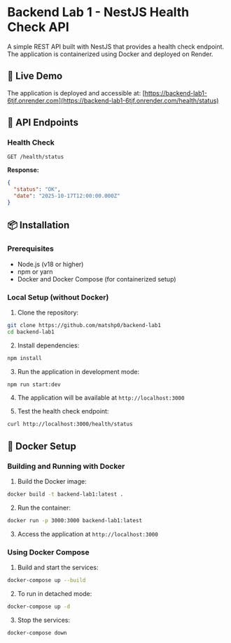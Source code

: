 # Backend Lab 1 - NestJS Health Check API

A simple REST API built with NestJS that provides a health check endpoint. The application is containerized using Docker and deployed on Render.

## 🔗 Live Demo

The application is deployed and accessible at: [https://backend-lab1-6tjf.onrender.com](https://backend-lab1-6tjf.onrender.com/health/status)

## 🚀 API Endpoints

### Health Check

```
GET /health/status
```

**Response:**

```json
{
  "status": "OK",
  "date": "2025-10-17T12:00:00.000Z"
}
```

## 📦 Installation

### Prerequisites

- Node.js (v18 or higher)
- npm or yarn
- Docker and Docker Compose (for containerized setup)

### Local Setup (without Docker)

1. Clone the repository:

```bash
git clone https://github.com/matshp0/backend-lab1
cd backend-lab1
```

2. Install dependencies:

```bash
npm install
```

3. Run the application in development mode:

```bash
npm run start:dev
```

4. The application will be available at `http://localhost:3000`

5. Test the health check endpoint:

```bash
curl http://localhost:3000/health/status
```

## 🐳 Docker Setup

### Building and Running with Docker

1. Build the Docker image:

```bash
docker build -t backend-lab1:latest .
```

2. Run the container:

```bash
docker run -p 3000:3000 backend-lab1:latest
```

3. Access the application at `http://localhost:3000`

### Using Docker Compose

1. Build and start the services:

```bash
docker-compose up --build
```

2. To run in detached mode:

```bash
docker-compose up -d
```

3. Stop the services:

```bash
docker-compose down
```
